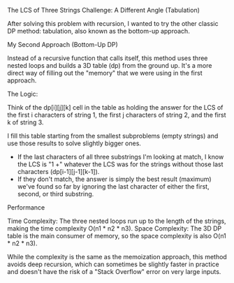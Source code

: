 The LCS of Three Strings Challenge: A Different Angle (Tabulation)

After solving this problem with recursion, I wanted to try the other classic DP method: tabulation, also known as the bottom-up approach.

My Second Approach (Bottom-Up DP)

Instead of a recursive function that calls itself, this method uses three nested loops and builds a 3D table (dp) from the ground up. It's a more direct way of filling out the "memory" that we were using in the first approach.

The Logic:

Think of the dp[i][j][k] cell in the table as holding the answer for the LCS of the first i characters of string 1, the first j characters of string 2, and the first k of string 3.

I fill this table starting from the smallest subproblems (empty strings) and use those results to solve slightly bigger ones.

-   If the last characters of all three substrings I'm looking at match, I know the LCS is "1 +" whatever the LCS was for the strings without those last characters (dp[i-1][j-1][k-1]).
-   If they don't match, the answer is simply the best result (maximum) we've found so far by ignoring the last character of either the first, second, or third substring.

Performance

Time Complexity: The three nested loops run up to the length of the strings, making the time complexity O(n1 * n2 * n3).
Space Complexity: The 3D DP table is the main consumer of memory, so the space complexity is also O(n1 * n2 * n3).

While the complexity is the same as the memoization approach, this method avoids deep recursion, which can sometimes be slightly faster in practice and doesn't have the risk of a "Stack Overflow" error on very large inputs.